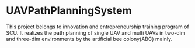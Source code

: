 # UAVPathPlanningSystem
This project belongs to innovation and entrepreneurship training program of SCU. It realizes the path planning of single UAV and multi UAVs in two-dim and three-dim environments by the artificial bee colony(ABC) mainly. 
